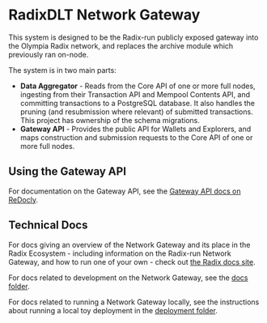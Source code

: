 # RadixDLT Network Gateway

This system is designed to be the Radix-run publicly exposed gateway into the Olympia Radix network, and replaces the archive module which previously ran on-node.

The system is in two main parts:
* **Data Aggregator** - Reads from the Core API of one or more full nodes, ingesting from their Transaction API and Mempool Contents API, and committing transactions to a PostgreSQL database. It also handles the pruning (and resubmission where relevant) of submitted transactions. This project has ownership of the schema migrations.
* **Gateway API** - Provides the public API for Wallets and Explorers, and maps construction and submission requests to the Core API of one or more full nodes.

## Using the Gateway API

For documentation on the Gateway API, see the [Gateway API docs on ReDocly](https://redocly.github.io/redoc/?url=https://raw.githubusercontent.com/radixdlt/radixdlt-network-gateway/main/gateway-api-schema.yaml).

## Technical Docs

For docs giving an overview of the Network Gateway and its place in the Radix Ecosystem - including information on the Radix-run Network Gateway, and how to run one of your own - check out [the Radix docs site](https://docs.radixdlt.com/).

For docs related to development on the Network Gateway, see the [docs folder](./docs).

For docs related to running a Network Gateway locally, see the instructions about running a local toy deployment in the [deployment folder](./deployment).
